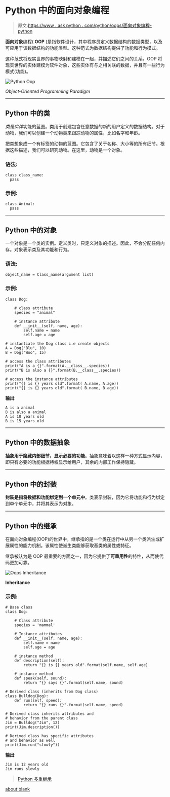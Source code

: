 # Python 中的面向对象编程

> 原文:[https://www . ask python . com/python/oops/面向对象编程-python](https://www.askpython.com/python/oops/object-oriented-programming-python)

**面向对象**编程( **OOP** )是指软件设计，其中程序员定义数据结构的数据类型，以及可应用于该数据结构的功能类型。这种范式为数据结构提供了功能和行为模式。

这种范式将现实世界的事物映射和建模在一起，并描述它们之间的关系。OOP 将现实世界的实体建模为软件对象，这些实体有与之相关联的数据，并且有一些行为模式(功能)。

![Python Oop](../Images/84d9769e4b8c81701945872d249b48e4.png)

*Object-Oriented Programming Paradigm*

* * *

## Python 中的类

*类是实体*功能的蓝图。类用于创建包含任意数据的新的用户定义的数据结构。对于动物，我们可以创建一个动物类来跟踪动物的属性，比如名字和年龄。

把类想象成一个有标签的动物的蓝图。它包含了关于名称、大小等的所有细节。根据这些描述，我们可以研究动物。在这里，动物是一个对象。

### 语法:

```
class class_name:
  pass

```

### 示例:

```
class Animal:
  pass

```

* * *

## Python 中的对象

一个对象是一个类的实例。定义类时，只定义对象的描述。因此，不会分配任何内存。对象表示类及其功能和行为。

### 语法:

```
object_name = Class_name(argument list)

```

### 示例:

```
class Dog:

    # class attribute
    species = "animal"

    # instance attribute
    def __init__(self, name, age):
        self.name = name
        self.age = age

# instantiate the Dog class i.e create objects
A = Dog("Blu", 10)
B = Dog("Woo", 15)

# access the class attributes
print("A is a {}".format(A.__class__.species))
print("B is also a {}".format(B.__class__.species))

# access the instance attributes
print("{} is {} years old".format( A.name, A.age))
print("{} is {} years old".format( B.name, B.age))

```

**输出**:

```
A is a animal
B is also a animal
A is 10 years old
B is 15 years old
```

* * *

## Python 中的数据抽象

**抽象用于隐藏内部细节，显示必要的功能**。抽象意味着以这样一种方式显示内容，即只有必要的功能根据特权显示给用户，其余的内部工作保持隐藏。

* * *

## Python 中的封装

**封装是指将数据和功能绑定到一个单元中**。类表示封装，因为它将功能和行为绑定到单个单元中，并将其表示为对象。

* * *

## Python 中的继承

在面向对象编程(OOP)的世界中，继承指的是一个类在运行中从另一个类派生或扩展属性的能力机制。该属性使派生类能够获取基类的属性或特征。

继承被认为是 OOP 最重要的方面之一，因为它提供了**可重用性**的特性，从而使代码更加可靠。

![Oops Inheritance](../Images/1dad1ca8d73f233fe736bb6bd8fa8710.png)

**Inheritance**

### 示例:

```
# Base class
class Dog:

    # Class attribute
    species = 'mammal'

    # Instance attributes
    def __init__(self, name, age):
        self.name = name
        self.age = age

    # instance method
    def description(self):
        return "{} is {} years old".format(self.name, self.age)

    # instance method
    def speak(self, sound):
        return "{} says {}".format(self.name, sound)

# Derived class (inherits from Dog class)
class Bulldog(Dog):
    def run(self, speed):
        return "{} runs {}".format(self.name, speed)

# Derived class inherits attributes and
# behavior from the parent class
Jim = Bulldog("Jim", 12)
print(Jim.description())

# Derived class has specific attributes
# and behavior as well
print(Jim.run("slowly"))

```

**输出**:

```
Jim is 12 years old
Jim runs slowly
```

> [Python 多重继承](https://www.askpython.com/python/oops/python-multiple-inheritance)

<about:blank>